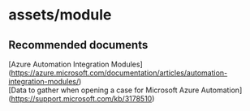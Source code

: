 
<properties
    pageTitle="assets/module"
    description="32501554Assetsmodule"
    service="microsoft.automation"
    resource="automationaccounts"
    authors="adoyle"
    displayorder=""
    selfHelpType="generic"
    supportTopicIds="32501554"
    resourceTags=""
    productPesIds="15607"
    cloudEnvironments="public"
/>

# assets/module


## **Recommended documents**
[Azure Automation Integration Modules]
(https://azure.microsoft.com/documentation/articles/automation-integration-modules/) <br>
[Data to gather when opening a case for Microsoft Azure Automation]
(https://support.microsoft.com/kb/3178510)